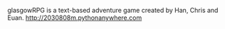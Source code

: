 glasgowRPG is a text-based adventure game created by Han, Chris and Euan.
http://2030808m.pythonanywhere.com

